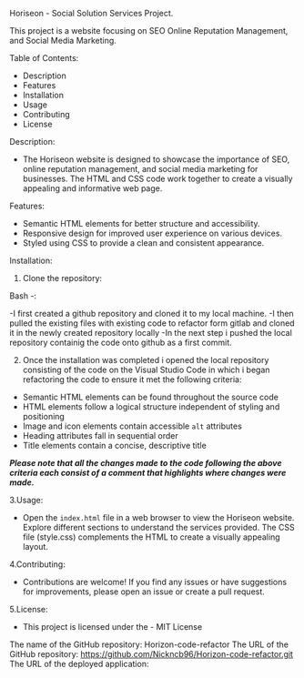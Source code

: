 Horiseon - Social Solution Services Project.

This project is a website focusing on SEO Online Reputation Management, and Social Media Marketing.

Table of Contents: 
- Description
- Features
- Installation 
- Usage
- Contributing
- License

Description: 
- The Horiseon website is designed to showcase the importance of SEO, online reputation management, and social media marketing for businesses. 
The HTML and CSS code work together to create a visually appealing and informative web page.

Features: 
- Semantic HTML elements for better structure and accessibility.
- Responsive design for improved user experience on various devices.
- Styled using CSS to provide a clean and consistent appearance.

Installation:
1. Clone the repository:

  Bash -:

-I first created a github repository and cloned it to my local machine.
-I then pulled the existing files with existing code to refactor form gitlab and cloned it in the newly created repository locally
-In the next step i pushed the local repository containig the code onto github as a first commit.

2. Once the installation was completed i opened the local repository consisting of the code on the Visual Studio Code in which i began refactoring the code to ensure it met the following criteria:

* Semantic HTML elements can be found throughout the source code
* HTML elements follow a logical structure independent of styling and positioning
* Image and icon elements contain accessible `alt` attributes
* Heading attributes fall in sequential order
* Title elements contain a concise, descriptive title

***Please note that all the changes made to the code following the above criteria each consist of a comment that highlights where changes were made.*** 

3.Usage:
 - Open the `index.html` file in a web browser to view the Horiseon website. Explore different sections to understand the services provided. The CSS file (style.css) complements the HTML to create a visually appealing layout.

4.Contributing:
 - Contributions are welcome! If you find any issues or have suggestions for improvements, please open an issue or create a pull request.

5.License:
 - This project is licensed under the - MIT License

The name of the GitHub repository: Horizon-code-refactor
The URL of the GitHub repository: https://github.com/Nickncb96/Horizon-code-refactor.git
The URL of the deployed application: 
